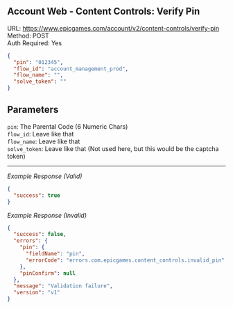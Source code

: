 ## Account Web - Content Controls: Verify Pin

URL: https://www.epicgames.com/account/v2/content-controls/verify-pin \
Method: POST \
Auth Required: Yes

```json
{
  "pin": "012345",
  "flow_id": "account_management_prod",
  "flow_name": "",
  "solve_token": ""
}
```

## Parameters

`pin`: The Parental Code (6 Numeric Chars) <br/>
`flow_id`: Leave like that <br/>
`flow_name`: Leave like that <br/>
`solve_token`: Leave like that (Not used here, but this would be the captcha token)

---

_Example Response (Valid)_

```json
{
  "success": true
}
```

_Example Response (Invalid)_

```json
{
  "success": false,
  "errors": {
    "pin": {
      "fieldName": "pin",
      "errorCode": "errors.com.epicgames.content_controls.invalid_pin"
    },
    "pinConfirm": null
  },
  "message": "Validation failure",
  "version": "v1"
}
```
